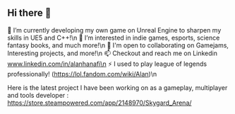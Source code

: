 ## Hi there 👋

🌱 I’m currently developing my own game on Unreal Engine to sharpen my skills in UE5 and C++!\n
👀 I’m interested in indie games, esports, science fantasy books, and much more!\n
🤝 I'm open to collaborating on Gamejams, Interesting projects, and more!\n
📫 Checkout and reach me on Linkedin www.linkedin.com/in/alanhanafi\n
⚡ I used to play league of legends professionally! (https://lol.fandom.com/wiki/Alan)\n

Here is the latest project I have been working on as a gameplay, multiplayer and tools developer : https://store.steampowered.com/app/2148970/Skygard_Arena/
